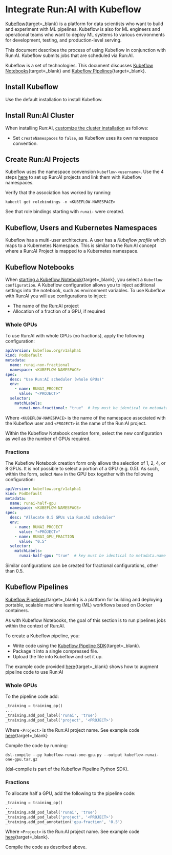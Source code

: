 # Integrate Run:AI with Kubeflow

[Kubeflow](https://www.kubeflow.org/){target=_blank} is a platform for data scientists who want to build and experiment with ML pipelines. Kubeflow is also for ML engineers and operational teams who want to deploy ML systems to various environments for development, testing, and production-level serving.

This document describes the process of using Kubeflow in conjunction with Run:AI. Kubeflow submits jobs that are scheduled via Run:AI.

Kubeflow is a set of technologies. This document discusses [Kubeflow Notebooks](https://www.kubeflow.org/docs/components/notebooks/){target=_blank} and [Kubeflow Pipelines](https://www.kubeflow.org/docs/components/pipelines/){target=_blank}.


## Install Kubeflow

Use the default installation to install Kubeflow.


## Install Run:AI Cluster

When installing Run:AI, [customize the cluster installation](../../runai-setup/cluster-setup/customize-cluster-install) as follows:

<!-- * Set `mpi` to `false` as it conflicts with Kubeflow. -->
* Set `createNamespaces` to `false`, as Kubeflow uses its own namespace convention.


## Create Run:AI Projects 

Kubeflow uses the namespace convension `kubeflow-<username>`. Use the 4 steps [here](../../runai-setup/cluster-setup/customize-cluster-install#manual-creation-of-namespaces) to set up Run:AI projects and link them with Kubeflow namespaces. 

Verify that the association has worked by running:

```
kubectl get rolebindings -n <KUBEFLOW-NAMESPACE>
```

See that role bindings starting with `runai-` were created.

## Kubeflow, Users and Kubernetes Namespaces

Kubeflow has a multi-user architecture. A user has a _Kubeflow profile_ which maps to a Kubernetes Namespace. This is similar to the Run:AI concept where a Run:AI Project is mapped to a Kubernetes namespace.

## Kubeflow Notebooks

When [starting a Kubeflow Notebook](https://www.kubeflow.org/docs/components/notebooks/setup/){target=_blank}, you select a `Kubeflow configuration`. A Kubeflow configuration allows you to inject additional settings into the notebook, such as environment variables. To use Kubeflow with Run:AI you will use configurations to inject:

* The name of the Run:AI project
* Allocation of a fraction of a GPU, if required

### Whole GPUs
To use Run:AI with whole GPUs (no fractions), apply the following configuration:

``` YAML
apiVersion: kubeflow.org/v1alpha1
kind: PodDefault
metadata:
  name: runai-non-fractional
  namespace: <KUBEFLOW-NAMESPACE>
spec:
  desc: "Use Run:AI scheduler (whole GPUs)"
  env:
    - name: RUNAI_PROJECT 
      value: "<PROJECT>"
  selector:
    matchLabels:
      runai-non-fractional: "true"  # key must be identical to metadata.name
```

Where `<KUBEFLOW-NAMESPACE>` is the name of the namespace associated with the Kubeflow user and `<PROJECT>` is the name of the Run:AI project.

Within the Kubeflow Notebook creation form, select the new configuration as well as the number of GPUs required.

### Fractions

The Kubeflow Notebook creation form only allows the selection of 1, 2, 4, or 8 GPUs. It is not possible to select a portion of a GPU (e.g. 0.5).
As such, within the form, select `None` in the GPU box together with the following configuration:

``` YAML
apiVersion: kubeflow.org/v1alpha1
kind: PodDefault
metadata:
  name: runai-half-gpu
  namespace: <KUBEFLOW-NAMESPACE>
spec:
  desc: "Allocate 0.5 GPUs via Run:AI scheduler"
  env:
    - name: RUNAI_PROJECT 
      value: "<PROJECT>"
    - name: RUNAI_GPU_FRACTION
      value: "0.5"
  selector:
    matchLabels:
      runai-half-gpu: "true"  # key must be identical to metadata.name
```
Similar configurations can be created for fractional configurations, other than 0.5. 

## Kubeflow Pipelines

[Kubeflow Pipelines](https://www.kubeflow.org/docs/components/pipelines/overview/pipelines-overview/){target=_blank} is a platform for building and deploying portable, scalable machine learning (ML) workflows based on Docker containers.

As with Kubeflow Notebooks, the goal of this section is to run pipelines jobs within the context of Run:AI.

To create a Kubeflow pipeline, you:

* Write code using the [Kubeflow Pipeline SDK](https://www.kubeflow.org/docs/components/pipelines/sdk/install-sdk/){target=_blank}. 
* Package it into a single compressed file.
* Upload the file into Kubeflow and set it up.

The example code provided [here](https://github.com/run-ai/docs/tree/master/integrations/kubeflow){target=_blank} shows how to augment pipeline code to use Run:AI

### Whole GPUs

To the pipeline code add:

``` python
_training = training_op()
...
_training.add_pod_label('runai', 'true')
_training.add_pod_label('project', '<PROJECT>')
```

Where `<Project>` is the Run:AI project name. See example code [here](https://github.com/run-ai/docs/blob/master/integrations/kubeflow/kubeflow-runai-one-gpu.py){target=_blank}

Compile the code by running:

```
dsl-compile --py kubeflow-runai-one-gpu.py --output kubeflow-runai-one-gpu.tar.gz
```
(dsl-compile is part of the Kubeflow Pipeline Python SDK).

### Fractions

To allocate half a GPU, add the following to the pipeline code:

``` python
_training = training_op()
...
_training.add_pod_label('runai', 'true')
_training.add_pod_label('project', '<PROJECT>')
_training.add_pod_annotation('gpu-fraction', '0.5')
```

Where `<Project>` is the Run:AI project name. See example code [here](https://github.com/run-ai/docs/blob/master/integrations/kubeflow/kubeflow-runai-half-gpu.py){target=_blank}.

Compile the code as described above. 
